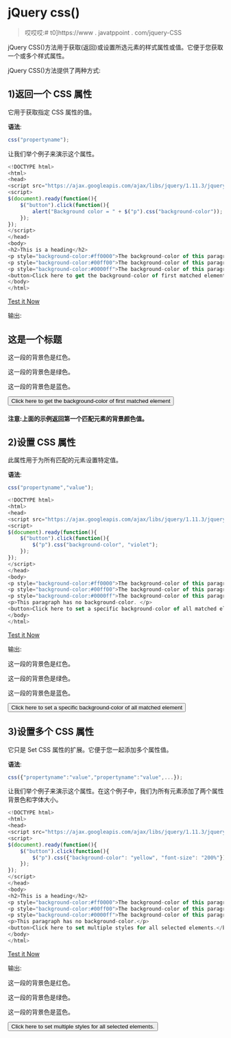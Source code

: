 # jQuery css()

> 哎哎哎:# t0]https://www . javatppoint . com/jquery-CSS

jQuery CSS()方法用于获取(返回)或设置所选元素的样式属性或值。它便于您获取一个或多个样式属性。

jQuery CSS()方法提供了两种方式:

## 1)返回一个 CSS 属性

它用于获取指定 CSS 属性的值。

**语法**:

```js
css("propertyname");

```

让我们举个例子来演示这个属性。

```js
<!DOCTYPE html>
<html>
<head>
<script src="https://ajax.googleapis.com/ajax/libs/jquery/1.11.3/jquery.min.js"></script>
<script>
$(document).ready(function(){
    $("button").click(function(){
        alert("Background color = " + $("p").css("background-color"));
    });
});
</script>
</head>
<body>
<h2>This is a heading</h2>
<p style="background-color:#ff0000">The background-color of this paragraph is red.</p>
<p style="background-color:#00ff00">The background-color of this paragraph is green.</p>
<p style="background-color:#0000ff">The background-color of this paragraph is blue.</p>
<button>Click here to get the background-color of first matched element</button>
</body>
</html> 

```

[Test it Now](https://www.javatpoint.com/oprweb/test.jsp?filename=jquerycss1)

输出:

## 这是一个标题

这一段的背景色是红色。

这一段的背景色是绿色。

这一段的背景色是蓝色。

<button class="b1">Click here to get the background-color of first matched element</button>

#### 注意:上面的示例返回第一个匹配元素的背景颜色值。

## 2)设置 CSS 属性

此属性用于为所有匹配的元素设置特定值。

**语法**:

```js
css("propertyname","value");   

```

```js
<!DOCTYPE html>
<html>
<head>
<script src="https://ajax.googleapis.com/ajax/libs/jquery/1.11.3/jquery.min.js"></script>
<script>
$(document).ready(function(){
    $("button").click(function(){
        $("p").css("background-color", "violet");
    });
});
</script>
</head>
<body>
<p style="background-color:#ff0000">The background-color of this paragraph is red.</</p>
<p style="background-color:#00ff00">The background-color of this paragraph is green.</</p>
<p style="background-color:#0000ff">The background-color of this paragraph is blue.</</p>
<p>This paragraph has no background-color. </p>
<button>Click here to set a specific background-color of all matched element</button>
</body>
</html>

```

[Test it Now](https://www.javatpoint.com/oprweb/test.jsp?filename=jquerycss2)

输出:

这一段的背景色是红色。

这一段的背景色是绿色。

这一段的背景色是蓝色。

<button class="b2">Click here to set a specific background-color of all matched element</button>

## 3)设置多个 CSS 属性

它只是 Set CSS 属性的扩展。它便于您一起添加多个属性值。

**语法**:

```js
css({"propertyname":"value","propertyname":"value",...});  

```

让我们举个例子来演示这个属性。在这个例子中，我们为所有元素添加了两个属性背景色和字体大小。

```js
<!DOCTYPE html>
<html>
<head>
<script src="https://ajax.googleapis.com/ajax/libs/jquery/1.11.3/jquery.min.js"></script>
<script>
$(document).ready(function(){
    $("button").click(function(){
        $("p").css({"background-color": "yellow", "font-size": "200%"});
    });
});
</script>
</head>
<body>
<h2>This is a heading</h2>
<p style="background-color:#ff0000">The background-color of this paragraph is red.</p>
<p style="background-color:#00ff00">The background-color of this paragraph is green.</p>
<p style="background-color:#0000ff">The background-color of this paragraph is blue.</p>
<p>This paragraph has no background-color.</p>
<button>Click here to set multiple styles for all selected elements.</button>
</body>
</html>

```

[Test it Now](https://www.javatpoint.com/oprweb/test.jsp?filename=jquerycss3)

输出:

这一段的背景色是红色。

这一段的背景色是绿色。

这一段的背景色是蓝色。

<button class="b3">Click here to set multiple styles for all selected elements.</button>